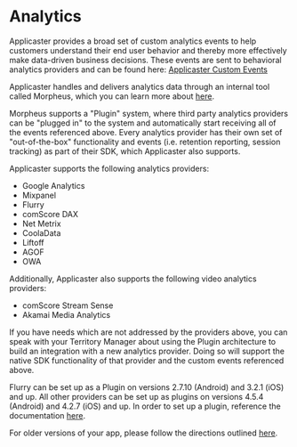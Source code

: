 #  Analytics

Applicaster provides a broad set of custom analytics events to help customers understand their end user behavior and thereby more effectively make data-driven business decisions. These events are sent to behavioral analytics providers and can be found here: [Applicaster Custom Events](http://developer.applicaster.com/products-list?docType=Analytics)

Applicaster handles and delivers analytics data through an internal tool called Morpheus, which you can learn more about [here](http://developer.applicaster.com/docs/public/morpheus).

Morpheus supports a "Plugin" system, where third party analytics providers can be "plugged in" to the system and automatically start receiving all of the events referenced above. Every analytics provider has their own set of "out-of-the-box" functionality and events (i.e. retention reporting, session tracking) as part of their SDK, which Applicaster also supports. 

Applicaster supports the following analytics providers:

* Google Analytics
* Mixpanel
* Flurry
* comScore DAX
* Net Metrix
* CoolaData
* Liftoff
* AGOF
* OWA

Additionally, Applicaster also supports the following video analytics providers:

* comScore Stream Sense
* Akamai Media Analytics

If you have needs which are not addressed by the providers above, you can speak with your Territory Manager about using the Plugin architecture to build an integration with a new analytics provider. Doing so will support the native SDK functionality of that provider and the custom events referenced above.

Flurry can be set up as a Plugin on versions 2.7.10 (Android) and 3.2.1 (iOS) and up. All other providers can be set up as plugins on versions 4.5.4 (Android) and 4.2.7 (iOS) and up. In order to set up a plugin, reference the documentation [here](https://docs.google.com/a/applicaster.com/document/d/1md3Hmc-gg9NuEyIpQ43iDky_THc_5upcRMq8-QvkXHY/edit?usp=sharing).

For older versions of your app, please follow the directions outlined [here](https://applicaster.zendesk.com/hc/en-us/articles/206419186-Configuring-Analytics-at-Applicaster).